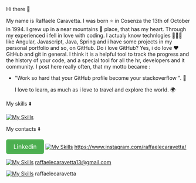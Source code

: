 
Hi there 👋

My name is Raffaele Caravetta. 
I was born ⭐ in Cosenza the 13th of October in 1994. I grew up in a near mountains 🌄 place, that has my heart. Through my experienced i fell in love with coding. I actualy know technlogies 👨🏽‍💻 like Angular, Javascript, Java, Spring and i have some projects in my personal portfolio and so, on GitHub. Do i love GitHub? Yes, i do love ❤️ GitHub and git in general. I think it is a helpful tool to track the progress and the history of your code, and a special tool for all the hr, developers and it community. I post here really often, that my motto became : 

- "Work so hard that your GitHub profile become your stackoverflow ". 💬

  I love to learn, as much as i love to travel and explore the world. 🌍

My skills ⬇️

[![My Skills](https://skillicons.dev/icons?i=angular,atom,bash,js,html,css,bootstrap,blender,eclipse,firebase,git,github,heroku,hibernate,idea,ai,mysql,nodej,postgres,spring,stackoverflow,threejs,ts,vscode)](https://skillicons.dev)


My contacts ⬇️

<a href="[https://example.com/link-target](https://www.linkedin.com/in/raffaele-caravetta-webdeveloper/)" style="background-color: #4CAF50; color: white; padding: 10px 20px; text-align: center; text-decoration: none; display: inline-block; font-size: 16px; border-radius: 5px;">Linkedin</a>
[![My Skills](https://skillicons.dev/icons?i=instagram)](https://skillicons.dev) https://www.instagram.com/raffaelecaravetta/

[![My Skills](https://skillicons.dev/icons?i=gmail)](https://skillicons.dev) raffaelecaravetta13@gmail.com  

[![My Skills](https://skillicons.dev/icons?i=discord)](https://skillicons.dev) raffaelecaravetta




